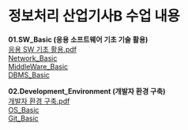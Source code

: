 # 정보처리 산업기사B 수업 내용

**01.SW_Basic (응용 소프트웨어 기초 기술 활용)**  
[응용 SW 기초 활용.pdf](https://github.com/user-attachments/files/16576858/SW.pdf)            
[Network_Basic](1.SW_Basic/01.Network_Basic/README.md)             
[MiddleWare_Basic](1.SW_Basic/02.MiddleWare_Basic/README.md)           
[DBMS_Basic](1.SW_Basic/03.DBMS_Basic/README.md)

**02.Development_Environment (개발자 환경 구축)**                     
[개발자 환경 구축.pdf](https://github.com/user-attachments/files/16576864/default.pdf)            
[OS_Basic](2.Development_Environment/01.OS_Basic/README.md)         
[Git_Basic](2.Development_Environment/02.Git_Basic/README.md)              
